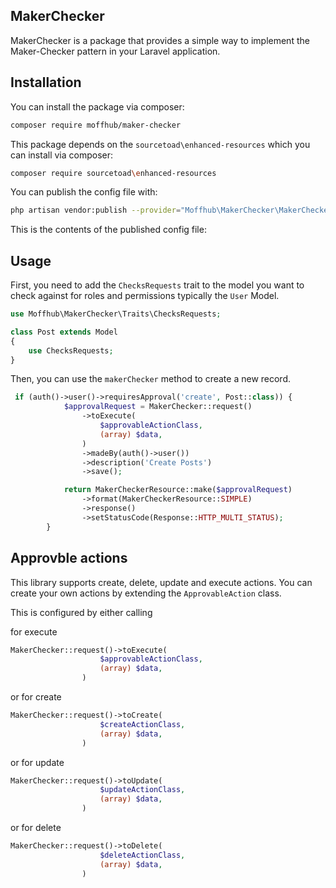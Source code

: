 ## MakerChecker

MakerChecker is a package that provides a simple way to implement the Maker-Checker pattern in your Laravel application.

## Installation

You can install the package via composer:

```bash
composer require moffhub/maker-checker
```
This package depends on the `sourcetoad\enhanced-resources` which you can install via composer:

```bash
composer require sourcetoad\enhanced-resources
```

You can publish the config file with:

```bash 
php artisan vendor:publish --provider="Moffhub\MakerChecker\MakerCheckerServiceProvider" --tag="config"
```

This is the contents of the published config file:

## Usage

First, you need to add the `ChecksRequests` trait to the model you want to check against for roles and permissions typically the `User` Model.

```php
use Moffhub\MakerChecker\Traits\ChecksRequests;

class Post extends Model
{
    use ChecksRequests;
}
```

Then, you can use the `makerChecker` method to create a new record.

```php
 if (auth()->user()->requiresApproval('create', Post::class)) {
            $approvalRequest = MakerChecker::request()
                ->toExecute(
                    $approvableActionClass,
                    (array) $data,
                )
                ->madeBy(auth()->user())
                ->description('Create Posts')
                ->save();

            return MakerCheckerResource::make($approvalRequest)
                ->format(MakerCheckerResource::SIMPLE)
                ->response()
                ->setStatusCode(Response::HTTP_MULTI_STATUS);
        }
```
## Approvble actions

This library supports create, delete, update and execute actions. You can create your own actions by extending the `ApprovableAction` class.

This is configured by either calling

for execute
```php
MakerChecker::request()->toExecute(
                    $approvableActionClass,
                    (array) $data,
                )
``` 
or for create
```php
MakerChecker::request()->toCreate(
                    $createActionClass,
                    (array) $data,
                )
```
or for update
```php
MakerChecker::request()->toUpdate(
                    $updateActionClass,
                    (array) $data,
                )
```
or for delete
```php
MakerChecker::request()->toDelete(
                    $deleteActionClass,
                    (array) $data,
                )
```

